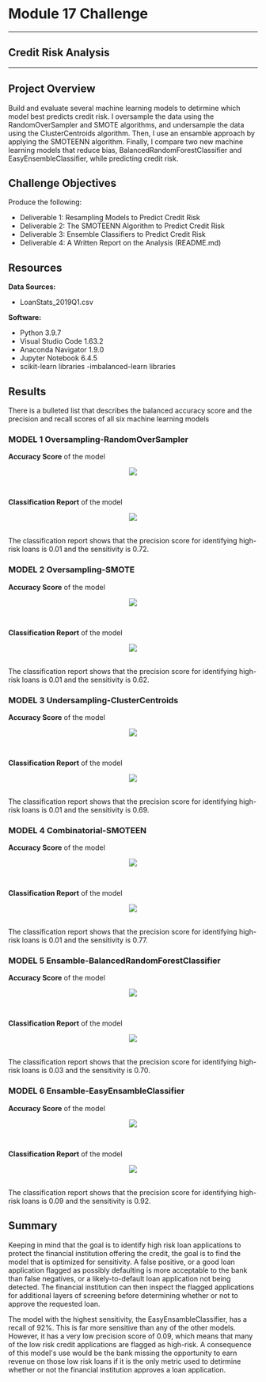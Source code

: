 # Module 17 Challenge

---
## Credit Risk Analysis 
---

## Project Overview
Build and evaluate several machine learning models to detirmine which model best predicts credit risk. I oversample the data using the RandomOverSampler and SMOTE algorithms, and undersample the data using the ClusterCentroids algorithm. Then, I use an ensamble approach by applying the SMOTEENN algorithm. Finally, I compare two new machine learning models that reduce bias, BalancedRandomForestClassifier and EasyEnsembleClassifier, while predicting credit risk. 

## Challenge Objectives
Produce the following:
- Deliverable 1: Resampling Models to Predict Credit Risk
- Deliverable 2: The SMOTEENN Algorithm to Predict Credit Risk
- Deliverable 3: Ensemble Classifiers to Predict Credit Risk
- Deliverable 4: A Written Report on the Analysis (README.md)

## Resources
**Data Sources:** 
- LoanStats_2019Q1.csv

**Software:**
- Python 3.9.7
- Visual Studio Code 1.63.2 
- Anaconda Navigator 1.9.0
- Jupyter Notebook 6.4.5
- scikit-learn libraries
-imbalanced-learn libraries

## Results 

There is a bulleted list that describes the balanced accuracy score and the precision and recall scores of all six machine learning models


### MODEL 1 Oversampling-RandomOverSampler
**Accuracy Score** of the model <p align="center">
    <img src="https://github.com/saraegregg/Mod17_Credit_Risk_Analysis/blob/main/images/naiverandom_accscore.png"> 
</p>

<br>

**Classification Report** of the model <p align="center">
    <img src="https://github.com/saraegregg/Mod17_Credit_Risk_Analysis/blob/main/images/naiverandom_report.png"> 
</p>
<br>
The classification report shows that the precision score for identifying high-risk loans is 0.01 and the sensitivity is 0.72.

### MODEL 2 Oversampling-SMOTE
**Accuracy Score** of the model <p align="center">
    <img src="https://github.com/saraegregg/Mod17_Credit_Risk_Analysis/blob/main/images/smote_accuscore.png"> 
</p>

<br>

**Classification Report** of the model <p align="center">
    <img src="https://github.com/saraegregg/Mod17_Credit_Risk_Analysis/blob/main/images/smote_report.png"> 
</p>
<br>
The classification report shows that the precision score for identifying high-risk loans is 0.01 and the sensitivity is 0.62.

### MODEL 3 Undersampling-ClusterCentroids
**Accuracy Score** of the model <p align="center">
    <img src="https://github.com/saraegregg/Mod17_Credit_Risk_Analysis/blob/main/images/undersampling_accscore.png"> 
</p>

<br>

**Classification Report** of the model <p align="center">
    <img src="https://github.com/saraegregg/Mod17_Credit_Risk_Analysis/blob/main/images/undersampling_report.png"> 
</p>
<br>
The classification report shows that the precision score for identifying high-risk loans is 0.01 and the sensitivity is 0.69.

### MODEL 4 Combinatorial-SMOTEEN
**Accuracy Score** of the model <p align="center">
    <img src="https://github.com/saraegregg/Mod17_Credit_Risk_Analysis/blob/main/images/combo_accscore.png"> 
</p>

<br>

**Classification Report** of the model <p align="center">
    <img src="https://github.com/saraegregg/Mod17_Credit_Risk_Analysis/blob/main/images/combo_report.png"> 
</p>
<br>
The classification report shows that the precision score for identifying high-risk loans is 0.01 and the sensitivity is 0.77.

### MODEL 5 Ensamble-BalancedRandomForestClassifier
**Accuracy Score** of the model <p align="center">
    <img src="https://github.com/saraegregg/Mod17_Credit_Risk_Analysis/blob/main/images/fandomforest_accscore.png"> 
</p>

<br>

**Classification Report** of the model <p align="center">
    <img src="https://github.com/saraegregg/Mod17_Credit_Risk_Analysis/blob/main/images/fandomforest_report.png"> 
</p>
<br>
The classification report shows that the precision score for identifying high-risk loans is 0.03 and the sensitivity is 0.70.

### MODEL 6 Ensamble-EasyEnsambleClassifier
**Accuracy Score** of the model <p align="center">
    <img src="https://github.com/saraegregg/Mod17_Credit_Risk_Analysis/blob/main/images/easyensamble_accscore.png"> 
</p>

<br>

**Classification Report** of the model <p align="center">
    <img src="https://github.com/saraegregg/Mod17_Credit_Risk_Analysis/blob/main/images/easyensamble_report.png"> 
</p>
<br>
The classification report shows that the precision score for identifying high-risk loans is 0.09 and the sensitivity is 0.92.

## Summary

Keeping in mind that the goal is to identify high risk loan applications to protect the financial institution offering the credit, the goal is to find the model that is optimized for sensitivity. A false positive, or a good loan application flagged as possibly defaulting is more acceptable to the bank than false negatives, or a likely-to-default loan application not being detected. The financial institution can then inspect the flagged applications for additional layers of screening before determining whether or not to approve the requested loan. 

The model with the highest sensitivity, the EasyEnsambleClassifier, has a recall of 92%. This is far more sensitive than any of the other models. However, it has a very low precision score of 0.09, which means that many of the low risk credit applications are flagged as high-risk. A consequence of this model's use would be the bank missing the opportunity to earn revenue on those low risk loans if it is the only metric used to detirmine whether or not the financial institution approves a loan application.
